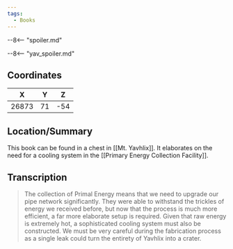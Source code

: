 ```yaml
---
tags:
  - Books
---
```


--8<-- "spoiler.md"

--8<-- "yav_spoiler.md"

## Coordinates
| **X** | **Y** | **Z** |
| :---: | :---: | :---: |
| 26873 |  71   |  -54  |

## Location/Summary
This book can be found in a chest in [[Mt. Yavhlix]]. It elaborates on the need for a cooling system in the [[Primary Energy Collection Facility]].

## Transcription
> The collection of Primal Energy means that we need to upgrade our pipe network significantly. They were able to withstand the trickles of energy we received before, but now that the process is much more efficient, a far more elaborate setup is required. Given that raw energy is extremely hot, a sophisticated cooling system must also be constructed. We must be very careful during the fabrication process as a single leak could turn the entirety of Yavhlix into a crater.
